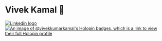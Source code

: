 # Vivek Kamal 👋

[![Linkedin logo](https://th.bing.com/th/id/R.4d2699e7980f3031fa98c92b29c9b79erik=kwdUaz6%2fTtcKLw&riu=http%3a%2f%2fcdn.onlinewebfonts.com%2fsvg%2fimg_24780.png&ehk=aK5L%2bkswVzBNSBy2%2bsJfGnJUkVQQj3hJ9FT1E41PlpE%3d&risl=&pid=ImgRaw&r=0)](https://www.linkedin.com/in/vivek-kumar-kamal-ba1408210/)
[![An image of @vivekkumarkamal's Holopin badges, which is a link to view their full Holopin profile](https://holopin.me/vivekkumarkamal)](https://holopin.io/@vivekkumarkamal)

<!--
**VivekKumarKamal/VivekKumarKamal** is a ✨ _special_ ✨ repository because its `README.md` (this file) appears on your GitHub profile.

Here are some ideas to get you started:

- 🔭 I’m currently working on ...
- 🌱 I’m currently learning ...
- 👯 I’m looking to collaborate on ...
- 🤔 I’m looking for help with ...
- 💬 Ask me about ...
- 📫 How to reach me: ...
- 😄 Pronouns: ...
- ⚡ Fun fact: ...
-->
